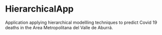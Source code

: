 # HierarchicalApp
Application applying hierarchical modellling techniques to predict Covid 19 deaths in the Area Metropolitana del Valle de Aburrá.
